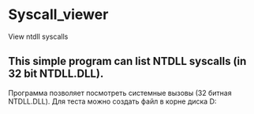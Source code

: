 # Syscall_viewer
View ntdll syscalls

This simple program can list NTDLL syscalls (in 32 bit NTDLL.DLL).
--
Программа позволяет посмотреть системные вызовы (32 битная NTDLL.DLL). 
Для теста можно создать файл в корне диска D:

